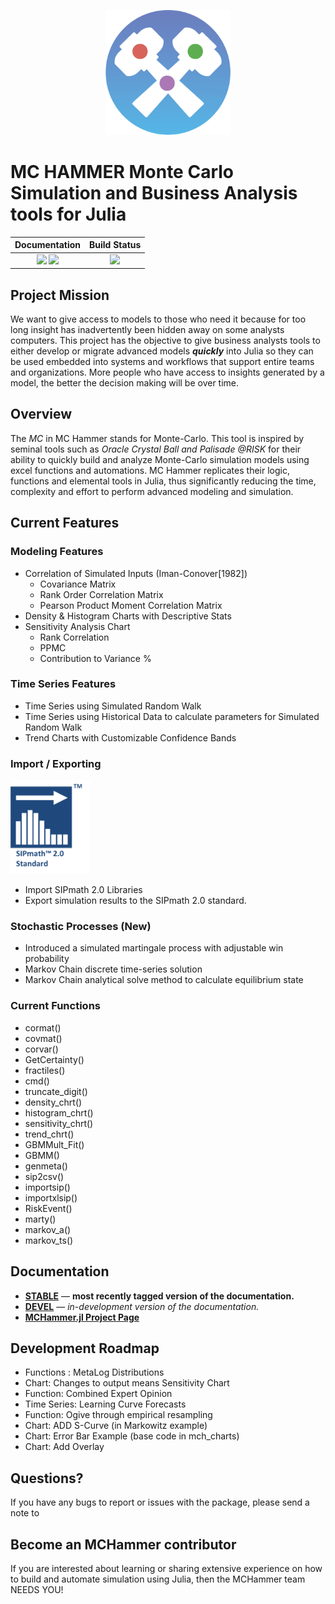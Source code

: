 <p align="center"><img src="logo.png" height="200"></p>

# MC HAMMER Monte Carlo Simulation and Business Analysis tools for Julia

| **Documentation**                                                               | **Build Status**                                                                                |
|:-------------------------------------------------------------------------------:|:-----------------------------------------------------------------------------------------------:|
| [![][docs-stable-img]][docs-stable-url] [![][docs-dev-img]][docs-dev-url] | [![][travis-img]][travis-url] |



## Project Mission

We want to give access to models to those who need it because for too long insight has inadvertently been hidden away on some analysts computers. This project has the objective to give business analysts tools to either develop or migrate advanced models ***quickly*** into Julia so they can be used embedded into systems and workflows that support entire teams and organizations. More people who have access to insights generated by a model, the better the decision making will be over time.

## Overview

The *MC* in MC Hammer stands for Monte-Carlo. This tool is inspired by seminal tools such as *Oracle Crystal Ball and Palisade @RISK* for their ability to quickly build and analyze Monte-Carlo simulation models using excel functions and automations. MC Hammer replicates their logic, functions and elemental tools in Julia, thus significantly reducing the time, complexity and effort to perform advanced modeling and simulation.

## Current Features

### Modeling Features
*	Correlation of Simulated Inputs (Iman-Conover[1982])
	*	Covariance Matrix
	*	Rank Order Correlation Matrix
	*	Pearson Product Moment Correlation Matrix
*	Density & Histogram Charts with Descriptive Stats
*	Sensitivity Analysis Chart
	*	Rank Correlation
	*	PPMC
	*	Contribution to Variance %

### Time Series Features
*	Time Series using Simulated Random Walk
*	Time Series using Historical Data to calculate parameters for Simulated Random Walk
*	Trend Charts with Customizable Confidence Bands

### Import / Exporting

<p align="left"><img src="siplogo.png" height="150"></p>

* Import SIPmath 2.0 Libraries
* Export simulation results to the SIPmath 2.0 standard.

### Stochastic Processes (New)
* Introduced a simulated martingale process with adjustable win probability
* Markov Chain discrete time-series solution
* Markov Chain analytical solve method to calculate equilibrium state

### Current Functions
* cormat()
* covmat()
* corvar()
* GetCertainty()
* fractiles()
* cmd()
* truncate_digit()
* density_chrt()
* histogram_chrt()
* sensitivity_chrt()
* trend_chrt()
* GBMMult_Fit()
* GBMM()
* genmeta()
* sip2csv()
* importsip()
* importxlsip()
* RiskEvent()
* marty()
* markov_a()
* markov_ts()

## Documentation

- [**STABLE**][docs-stable-url] &mdash; **most recently tagged version of the documentation.**
- [**DEVEL**][docs-dev-url] &mdash; *in-development version of the documentation.*
- [**MCHammer.jl Project Page**][mch_site]

## Development Roadmap
* Functions : MetaLog Distributions
* Chart: Changes to output means Sensitivity Chart
* Function: Combined Expert Opinion
* Time Series: Learning Curve Forecasts
* Function: Ogive through empirical resampling
* Chart: ADD S-Curve (in Markowitz example)
* Chart: Error Bar Example (base code in mch_charts)
* Chart: Add Overlay

## Questions?
If you have any bugs to report or issues with the package, please send a note to

## Become an MCHammer contributor
If you are interested about learning or sharing extensive experience on how to build and automate simulation using Julia, then the MCHammer team NEEDS YOU!



[docs-dev-img]: https://img.shields.io/badge/docs-dev-blue.svg
[docs-dev-url]: https://etorkia.github.io/MCHammer.jl/dev/

[docs-stable-img]: https://img.shields.io/badge/docs-stable-blue.svg
[docs-stable-url]: http://www.technologypartnerz.com/mch_docs

[travis-img]: https://travis-ci.com/etorkia/MCHammer.jl.svg?branch=master
[travis-url]: https://travis-ci.com/etorkia/MCHammer.jl

[siplogo]: https://github.com/etorkia/MCHammer.jl/tree/master/docs/src/assets/siplogo.png "SIPMath 2.0 Certified"
[mch_logo]: https://github.com/etorkia/MCHammer.jl/tree/master/docs/src/assets/logo.png "MCHammer : MCS in Julia"


[mch_site]: https://www.crystalballservices.com/MCHammerjl "Official MCHammer.jl Project Page"
